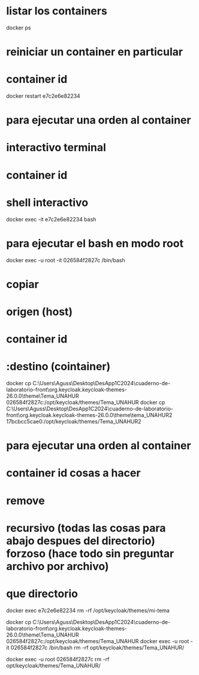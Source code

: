 # listar los containers

docker ps

# reiniciar un container en particular

# container id

docker restart e7c2e6e82234

# para ejecutar una orden al container

# interactivo terminal

# container id

# shell interactivo

docker exec -it e7c2e6e82234 bash

# para ejecutar el bash en modo root

docker exec -u root -it 026584f2827c /bin/bash

# copiar

# origen (host)

# container id

# :destino (cointainer)

docker cp C:\Users\Aguss\Desktop\DesApp1C2024\cuaderno-de-laboratorio-front\org.keycloak.keycloak-themes-26.0.0\theme\Tema_UNAHUR 026584f2827c:/opt/keycloak/themes/Tema_UNAHUR
docker cp C:\Users\Aguss\Desktop\DesApp1C2024\cuaderno-de-laboratorio-front\org.keycloak.keycloak-themes-26.0.0\theme\tema_UNAHUR2 17bcbcc5cae0:/opt/keycloak/themes/Tema_UNAHUR2

# para ejecutar una orden al container

# container id cosas a hacer

# remove

# recursivo (todas las cosas para abajo despues del directorio) forzoso (hace todo sin preguntar archivo por archivo)

# que directorio

docker exec e7c2e6e82234 rm -rf /opt/keycloak/themes/mi-tema

docker cp C:\Users\Aguss\Desktop\DesApp1C2024\cuaderno-de-laboratorio-front\org.keycloak.keycloak-themes-26.0.0\theme\Tema_UNAHUR 026584f2827c:/opt/keycloak/themes/Tema_UNAHUR
docker exec -u root -it 026584f2827c /bin/bash
rm -rf opt/keycloak/themes/Tema_UNAHUR/

docker exec -u root 026584f2827c rm -rf opt/keycloak/themes/Tema_UNAHUR/
